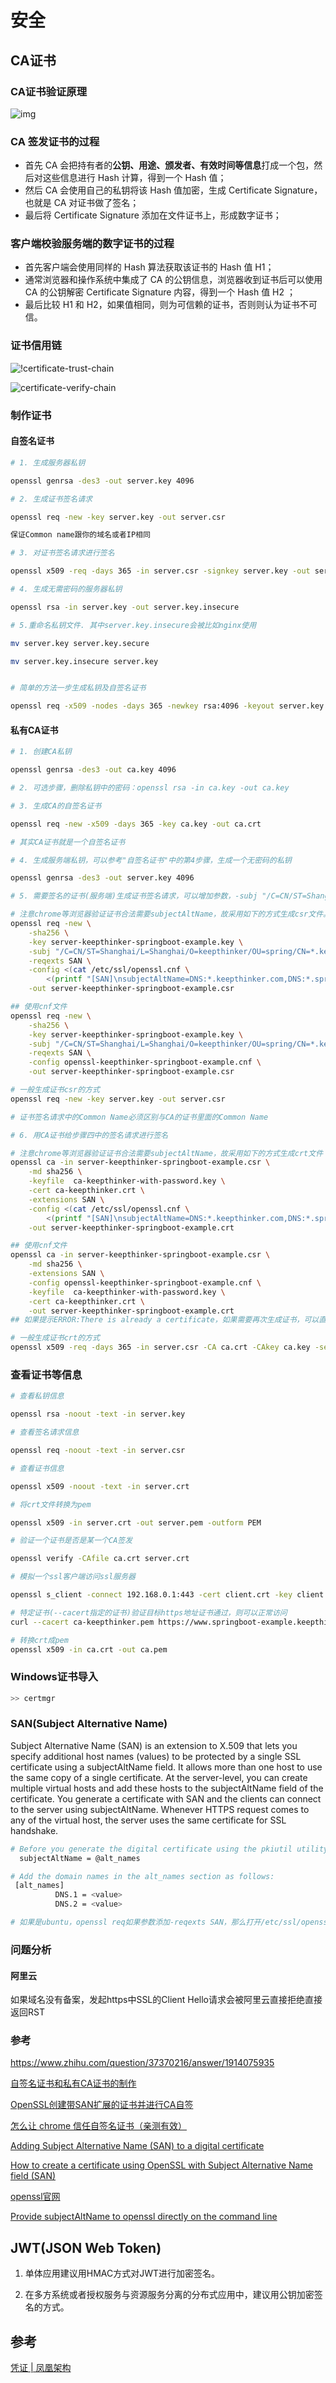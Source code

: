 # 安全

## CA证书

### CA证书验证原理

![img](https-certificate.jpg)

### CA 签发证书的过程

- 首先 CA 会把持有者的**公钥、用途、颁发者、有效时间等信息**打成一个包，然后对这些信息进行 Hash 计算，得到一个 Hash 值；
- 然后 CA 会使用自己的私钥将该 Hash 值加密，生成 Certificate Signature，也就是 CA 对证书做了签名；
- 最后将 Certificate Signature 添加在文件证书上，形成数字证书；

### 客户端校验服务端的数字证书的过程

- 首先客户端会使用同样的 Hash 算法获取该证书的 Hash 值 H1；
- 通常浏览器和操作系统中集成了 CA 的公钥信息，浏览器收到证书后可以使用 CA 的公钥解密 Certificate Signature 内容，得到一个 Hash 值 H2 ；
- 最后比较 H1 和 H2，如果值相同，则为可信赖的证书，否则则认为证书不可信。

### 证书信用链

![!certificate-trust-chain](certificate-trust-chain.jpg)

![certificate-verify-chain](certificate-verifyt-chain.jpg)

### 制作证书

#### 自签名证书

```bash
# 1. 生成服务器私钥

openssl genrsa -des3 -out server.key 4096

# 2. 生成证书签名请求

openssl req -new -key server.key -out server.csr

保证Common name跟你的域名或者IP相同

# 3. 对证书签名请求进行签名

openssl x509 -req -days 365 -in server.csr -signkey server.key -out server.crt

# 4. 生成无需密码的服务器私钥

openssl rsa -in server.key -out server.key.insecure

# 5.重命名私钥文件. 其中server.key.insecure会被比如nginx使用

mv server.key server.key.secure

mv server.key.insecure server.key


# 简单的方法一步生成私钥及自签名证书

openssl req -x509 -nodes -days 365 -newkey rsa:4096 -keyout server.key -out server.crt
```

#### 私有CA证书

```bash
# 1. 创建CA私钥

openssl genrsa -des3 -out ca.key 4096

# 2. 可选步骤，删除私钥中的密码：openssl rsa -in ca.key -out ca.key

# 3. 生成CA的自签名证书

openssl req -new -x509 -days 365 -key ca.key -out ca.crt

# 其实CA证书就是一个自签名证书

# 4. 生成服务端私钥，可以参考"自签名证书"中的第4步骤，生成一个无密码的私钥

openssl genrsa -des3 -out server.key 4096

# 5. 需要签名的证书(服务端)生成证书签名请求，可以增加参数，-subj "/C=CN/ST=Shanghai/L=Shanghai/O=keepthiner/OU=spring/CN=*.keepthinker.com"，这样无需后续一个个输入，-config增加一些其他参数

# 注意chrome等浏览器验证证书合法需要subjectAltName，故采用如下的方式生成csr文件。根据提示，如缺少文件或目录则添加，比如添加index.txt空内容文件，demoCA/serial里存放偶数序列号，具体要求的文件位置，可以在openssl.conf的[ CA_default ]下方进行修改
openssl req -new \
    -sha256 \
    -key server-keepthinker-springboot-example.key \
    -subj "/C=CN/ST=Shanghai/L=Shanghai/O=keepthinker/OU=spring/CN=*.keepthinker.com" \
    -reqexts SAN \
    -config <(cat /etc/ssl/openssl.cnf \
        <(printf "[SAN]\nsubjectAltName=DNS:*.keepthinker.com,DNS:*.springboot-example.keepthinker.com,DNS:106.14.192.20")) \
    -out server-keepthinker-springboot-example.csr

## 使用cnf文件
openssl req -new \
    -sha256 \
    -key server-keepthinker-springboot-example.key \
    -subj "/C=CN/ST=Shanghai/L=Shanghai/O=keepthinker/OU=spring/CN=*.keepthinker.com" \
    -reqexts SAN \
    -config openssl-keepthinker-springboot-example.cnf \
    -out server-keepthinker-springboot-example.csr

# 一般生成证书csr的方式
openssl req -new -key server.key -out server.csr

# 证书签名请求中的Common Name必须区别与CA的证书里面的Common Name

# 6. 用CA证书给步骤四中的签名请求进行签名

# 注意chrome等浏览器验证证书合法需要subjectAltName，故采用如下的方式生成crt文件
openssl ca -in server-keepthinker-springboot-example.csr \
    -md sha256 \
    -keyfile  ca-keepthinker-with-password.key \
    -cert ca-keepthinker.crt \
    -extensions SAN \
    -config <(cat /etc/ssl/openssl.cnf \
        <(printf "[SAN]\nsubjectAltName=DNS:*.keepthinker.com,DNS:*.springboot-example.keepthinker.com,DNS:106.14.192.20")) \
    -out server-keepthinker-springboot-example.crt

## 使用cnf文件
openssl ca -in server-keepthinker-springboot-example.csr \
    -md sha256 \
    -extensions SAN \
    -config openssl-keepthinker-springboot-example.cnf \
    -keyfile  ca-keepthinker-with-password.key \
    -cert ca-keepthinker.crt \
    -out server-keepthinker-springboot-example.crt
## 如果提示ERROR:There is already a certificate，如果需要再次生成证书，可以直接>demoCA/index.txt来清空文件，使可以再次生成证书。

# 一般生成证书crt的方式
openssl x509 -req -days 365 -in server.csr -CA ca.crt -CAkey ca.key -set_serial 01 -out server.crt
```

### 查看证书等信息

```bash
# 查看私钥信息

openssl rsa -noout -text -in server.key

# 查看签名请求信息

openssl req -noout -text -in server.csr

# 查看证书信息

openssl x509 -noout -text -in server.crt

# 将crt文件转换为pem

openssl x509 -in server.crt -out server.pem -outform PEM

# 验证一个证书是否是某一个CA签发

openssl verify -CAfile ca.crt server.crt

# 模拟一个ssl客户端访问ssl服务器

openssl s_client -connect 192.168.0.1:443 -cert client.crt -key client.key

# 特定证书(--cacert指定的证书)验证目标https地址证书通过，则可以正常访问
curl --cacert ca-keepthinker.pem https://www.springboot-example.keepthinker.com

# 转换crt成pem
openssl x509 -in ca.crt -out ca.pem
```

### Windows证书导入

```bash
>> certmgr
```

### SAN(Subject Alternative Name)

Subject Alternative Name (SAN) is an extension to X.509 that lets you specify additional host names (values) to be protected by a single SSL certificate using a subjectAltName field. It allows more than one host to use the same copy of a single certificate. At the server-level, you can create multiple virtual hosts and add these hosts to the subjectAltName field of the certificate. You generate a certificate with SAN and the clients can connect to the server using subjectAltName. Whenever HTTPS request comes to any of the virtual host, the server uses the same certificate for SSL handshake.

```bash
# Before you generate the digital certificate using the pkiutil utility, open the pscpki.cnf file in the %DLC%\keys\policy location and add the subjectAltName values as follows under the x509v3_extensions section:
  subjectAltName = @alt_names

# Add the domain names in the alt_names section as follows:
 [alt_names]
          DNS.1 = <value>
          DNS.2 = <value>

# 如果是ubuntu，openssl req如果参数添加-reqexts SAN，那么打开/etc/ssl/openssl.conf文件(也可以指定用-config文件位置)，添加上述alt_names等配置，格式和上面一致。 并且需要在subjectAltName前补充[ SAN ]。具体命令，参考上文。
```

### 问题分析

#### 阿里云

如果域名没有备案，发起https中SSL的Client Hello请求会被阿里云直接拒绝直接返回RST

### 参考

https://www.zhihu.com/question/37370216/answer/1914075935

[自签名证书和私有CA证书的制作](https://blog.csdn.net/shanghongshen/article/details/120923968)

[OpenSSL创建带SAN扩展的证书并进行CA自签](https://www.jianshu.com/p/7ade7317bc6e)

[怎么让 chrome 信任自签名证书（亲测有效）](https://blog.csdn.net/freeabc/article/details/109737552)

[Adding Subject Alternative Name (SAN) to a digital certificate](https://docs.progress.com/zh-CN/bundle/openedge-security-auditing-introduction-117/page/Adding-Subject-Alternative-Name-SAN-to-a-digital-certificate.html)

[How to create a certificate using OpenSSL with Subject Alternative Name field (SAN)](https://help.bizagi.com/bpm-suite/en/index.html?subjectaltname_support.htm)

[openssl官网](https://www.openssl.org/)

[Provide subjectAltName to openssl directly on the command line](https://security.stackexchange.com/questions/74345/provide-subjectaltname-to-openssl-directly-on-the-command-line)

## JWT(JSON Web Token)

1. 单体应用建议用HMAC方式对JWT进行加密签名。

2. 在多方系统或者授权服务与资源服务分离的分布式应用中，建议用公钥加密签名的方式。

## 参考

[凭证 | 凤凰架构](https://icyfenix.cn/architect-perspective/general-architecture/system-security/credentials.html#jwt)
